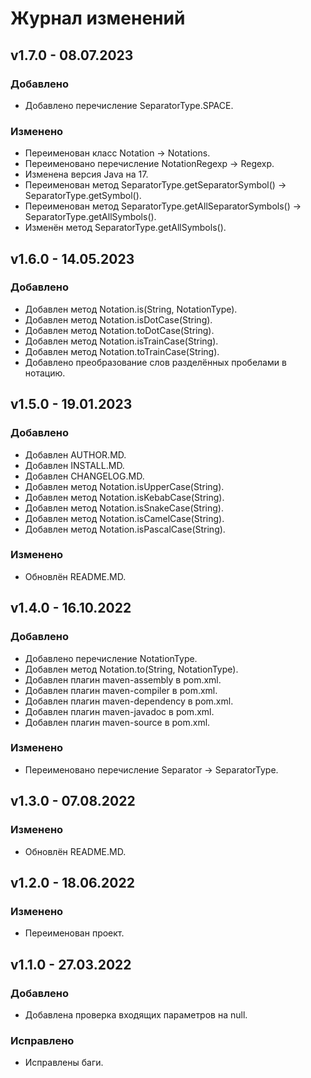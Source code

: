 # Журнал изменений
## v1.7.0 - 08.07.2023
### Добавлено
* Добавлено перечисление SeparatorType.SPACE.

### Изменено
* Переименован класс Notation -> Notations.
* Переименовано перечисление NotationRegexp -> Regexp.
* Изменена версия Java на 17.
* Переименован метод SeparatorType.getSeparatorSymbol() -> SeparatorType.getSymbol().
* Переименован метод SeparatorType.getAllSeparatorSymbols() -> SeparatorType.getAllSymbols().
* Изменён метод SeparatorType.getAllSymbols().

## v1.6.0 - 14.05.2023
### Добавлено
* Добавлен метод Notation.is(String, NotationType).
* Добавлен метод Notation.isDotCase(String).
* Добавлен метод Notation.toDotCase(String).
* Добавлен метод Notation.isTrainCase(String).
* Добавлен метод Notation.toTrainCase(String).
* Добавлено преобразование слов разделённых пробелами в нотацию.

## v1.5.0 - 19.01.2023
### Добавлено
* Добавлен AUTHOR.MD.
* Добавлен INSTALL.MD.
* Добавлен CHANGELOG.MD.
* Добавлен метод Notation.isUpperCase(String).
* Добавлен метод Notation.isKebabCase(String).
* Добавлен метод Notation.isSnakeCase(String).
* Добавлен метод Notation.isCamelCase(String).
* Добавлен метод Notation.isPascalCase(String).

### Изменено
* Обновлён README.MD.

## v1.4.0 - 16.10.2022
### Добавлено
* Добавлено перечисление NotationType.
* Добавлен метод Notation.to(String, NotationType).
* Добавлен плагин maven-assembly в pom.xml.
* Добавлен плагин maven-compiler в pom.xml.
* Добавлен плагин maven-dependency в pom.xml.
* Добавлен плагин maven-javadoc в pom.xml.
* Добавлен плагин maven-source в pom.xml.

### Изменено
* Переименовано перечисление Separator -> SeparatorType.

## v1.3.0 - 07.08.2022
### Изменено
* Обновлён README.MD.

## v1.2.0 - 18.06.2022
### Изменено
* Переименован проект.

## v1.1.0 - 27.03.2022
### Добавлено
* Добавлена проверка входящих параметров на null.

### Исправлено
* Исправлены баги.
